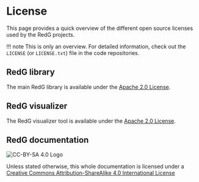# License

This page provides a quick overview of the different open source licenses used by the RedG projects.

!!! note
    This is only an overview. For detailed information, check out the `LICENSE` (or `LICENSE.txt`) file in the code repositories.

## RedG library

The main RedG library is available under the [Apache 2.0 License](https://www.apache.org/licenses/LICENSE-2.0).

## RedG visualizer

The RedG visualizer tool is available under the [Apache 2.0 License](https://www.apache.org/licenses/LICENSE-2.0).

## RedG documentation

![CC-BY-SA 4.0 Logo](https://i.creativecommons.org/l/by-sa/4.0/88x31.png)

Unless stated otherwise, this whole documentation is licensed under a 
[Creative Commons Attribution-ShareAlike 4.0 International License](https://creativecommons.org/licenses/by-sa/4.0/)